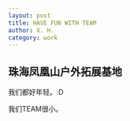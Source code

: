 ```yaml
---
layout: post
title: HAVE FUN WITH TEAM
author: X. H.
category: work
---
```


## 珠海凤凰山户外拓展基地

我们都好年轻。:D

我们TEAM很小。
